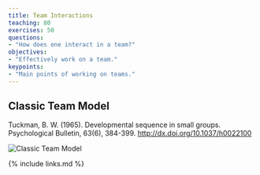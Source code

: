 ```yaml
---
title: Team Interactions
teaching: 80
exercises: 50
questions:
- "How does one interact in a team?"
objectives:
- "Effectively work on a team."
keypoints:
- "Main points of working on teams."
---
```


## Classic Team Model
Tuckman, B. W. (1965). Developmental sequence in small groups. Psychological Bulletin, 63(6), 384-399. http://dx.doi.org/10.1037/h0022100

![Classic Team Model](CyberAmbassadors-CMS/fig/team_work.png)


{% include links.md %}

